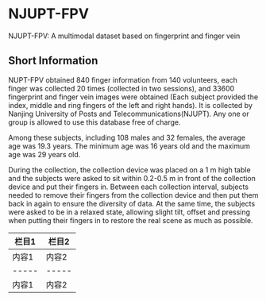 # NJUPT-FPV
NJUPT-FPV: A multimodal dataset based on fingerprint and finger vein

## Short Information
NUPT-FPV obtained 840 finger information from 140 volunteers, each finger was collected 20 times (collected in two sessions), and 33600 fingerprint and finger vein images were obtained (Each subject provided the index, middle and ring fingers of the left and right hands). It is collected by Nanjing University of Posts and Telecommunications(NJUPT). Any one or group is allowed to use this database free of charge.

Among these subjects, including 108 males and 32 females, the average age was 19.3 years. The minimum age was 16 years old and the maximum age was 29 years old.

During the collection, the collection device was placed on a 1 m high table and the subjects were asked to sit within 0.2-0.5 m in front of the collection device and put their fingers in. Between each collection interval, subjects needed to remove their fingers from the collection device and then put them back in again to ensure the diversity of data. At the same time, the subjects were asked to be in a relaxed state, allowing slight tilt, offset and pressing when putting their fingers in to restore the real scene as much as possible.


| 栏目1 | 栏目2 |
| ----- | ----- |
| 内容1 | 内容2 |
| ----- | ----- |
| 内容1 | 内容2 |

